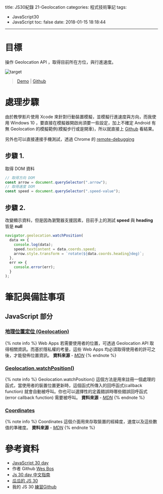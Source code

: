title: JS30紀錄 21-Geolocation
categories: 程式技術筆記
tags:
  - JavaScript30
  - JavaScript
toc: false
date: 2018-01-15 18:18:44
---

# 目標

操作 Geolocation API ，取得目前所在方位，與行進速度。

![target](https://lh3.googleusercontent.com/-Vs-vrp3_yZY5eCJ1ZLkoj9VPJ_1WqolVXaH5kzg0-7M4AxDFaPnlcJSqgX09LpKhIRbnv0ny_wfkzBV-kgp9pq2bfOyaKV4GKnojS_mV1dKkXsgv4Qi-BnyVnOV4L9R9Qg1cbYP1lmIkMU2ezpkILd_6uS22qrA7fEn0RKamurMiDh3pG4mri3UhzblNMqYx0TFUdWASYQ8H_U5dRTuyTWApBuJkkj_PERE2Fvv7gRyzB1AWvu6G1BuL6ObNk0Nst7XwM4M5K5uRoIBxAaUW5ldaom8Zq4sxhgGt80yM2d130rdmLimehRlq7CWNvHwWf7cPfrZ5ILJdihxwXh9d2NGYwfIgiTmJdQREfrpustX86covClcSaqSPwcuvkc1xNtvSEQ2p2GiVWpMSlYsR96nHcOH3Ow9WDuMLzmbqSIWUbs0_qtVjriY-oOagdBoXsyuQ02WhTiKaJjXRCGt81UXSubuWMutOmPvYG6C2iyOKuq3Eow0bZ9BIiqK6BtN9kyyAQQU2dK2dQEtgsVrXRLgymJ4wjYNRSYpXTXnN6EbymAJHtfQ543tvxQ_thk0M1QwNXg7rjvFGdU6IlKkDiMwC8zkAdPoXGM8ogHelrz1jJxbpsYZCgiHhdro8U3IuYh-UJ_OIUh4AkrSLTdRLKvm42xpPA96=w464-h633-no)

<!-- more -->

> [Demo](https://shunnien.github.io/JavaScript30day/day_21/) | [Github](https://github.com/shunnien/JavaScript30day)

# 處理步驟

由於教學影片使用 Xcode 來針對行動裝置模擬，並模擬行進速度與方向，而我使用 Windows 10 ，要直接在模擬器開啟尚須要一些設定，加上不確定 Android 有無 Geolocation 的模擬範例(模擬步行或是開車)，所以就直接上 [Github](https://shunnien.github.io/JavaScript30day/day_21/) 看結果。

另外也可以直接連接手機測試，透過 Chrome 的 [remote-debugging][4]

## 步驟 1.

取得 DOM 資料

``` js
// 取得方向 DOM
const arrow = document.querySelector(".arrow");
// 取得速度 DOM
const speed = document.querySelector(".speed-value");
```

## 步驟 2.

改變顯示資料，但是因為瀏覽器支援因素，目前手上的測試 **speed** 與 **heading** 皆是 **null**

``` js
navigator.geolocation.watchPosition(
  data => {
    console.log(data);
    speed.textContent = data.coords.speed;
    arrow.style.transform = `rotate(${data.coords.heading}deg)`;
  },
  err => {
    console.error(err);
  }
);
```

# 筆記與備註事項

## JavaScript 部分

### [地理位置定位 (Geolocation)][1]

{% note info %}
Web Apps 若需要使用者的位置，可透過 Geolocation API 取得相關資訊。而基於隱私權的考量，這些 Web Apps 均必須取得使用者的許可之後，才能發佈位置資訊。
**資料來源** - [*MDN*](https://developer.mozilla.org/zh-TW/docs/Web/API/Geolocation/Using_geolocation)
{% endnote %}

### [Geolocation.watchPosition()][2]

{% note info %}
Geolocation.watchPosition() 這個方法是用來註冊一個處理的函式，當使用者的裝置位置更新時，這個函式所傳入的回呼函式(callback function) 就會自動被呼叫。你也可以選擇性的定義錯誤時哪些錯誤回呼函式(error callback function) 需要被呼叫。
**資料來源** - [*MDN*](https://developer.mozilla.org/zh-TW/docs/Web/API/Geolocation/watchPosition)
{% endnote %}

### [Coordinates][3]

{% note info %}
Coordinates 這個介面用來存取裝置的經緯度，速度以及這些數值的準確度。
**資料來源** - [*MDN*](https://developer.mozilla.org/zh-TW/docs/Web/API/Coordinates)
{% endnote %}

# 參考資料
- [JavaScript 30 day](https://javascript30.com/)
- 作者 Github [Wes Bos](https://github.com/wesbos)
- [Js 30 day 中文指南](https://github.com/soyaine/JavaScript30)
- [瓜瓜的 JS 30](https://github.com/guahsu/JavaScript30)
- 我的 JS 30 [練習Github](https://github.com/shunnien/JavaScript30day)

[1]: https://developer.mozilla.org/zh-TW/docs/Web/API/Geolocation/Using_geolocation
[2]: https://developer.mozilla.org/zh-TW/docs/Web/API/Geolocation/watchPosition
[3]: https://developer.mozilla.org/zh-TW/docs/Web/API/Coordinates
[4]: https://developers.google.com/web/tools/chrome-devtools/remote-debugging/?hl=zh-tw